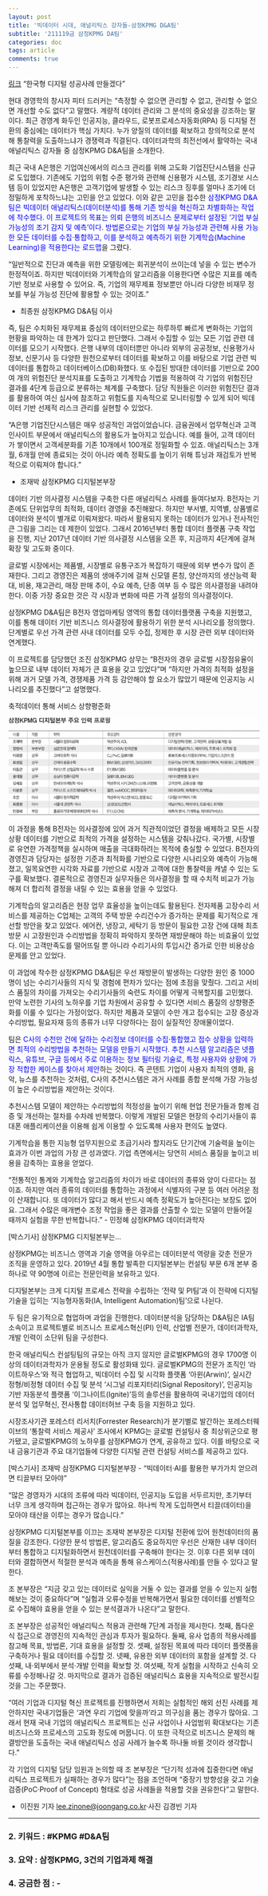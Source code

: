 ```yaml
---
layout: post
title: '빅데이터 시대, 애널리틱스 강자들-삼정KPMG D&A팀'
subtitle: '211119금 삼정KPMG DA팀'
categories: doc
tags: article
comments: true
---
```


[링크](http://jmagazine.joins.com/forbes/view/327614)
“한국형 디지털 성공사례 만들겠다”

현대 경영학의 창시자 피터 드러커는 “측정할 수 없으면 관리할 수 없고, 관리할 수 없으면 개선할 수도 없다”고 말했다. 계량적 데이터 관리와 그 분석의 중요성을 강조하는 말이다. 최근 경영계 화두인 인공지능, 클라우드, 로봇프로세스자동화(RPA) 등 디지털 전환의 중심에는 데이터가 핵심 가치다. 누가 양질의 데이터를 확보하고 창의적으로 분석해 통찰력을 도출하느냐가 경쟁력과 직결된다. 데이터과학의 최전선에서 활약하는 국내 애널리틱스 강자들 중 삼정KPMG D&A팀을 소개한다.   

최근 국내 A은행은 기업여신에서의 리스크 관리를 위해 고도화 기업진단시스템을 신규로 도입했다. 기존에도 기업의 위험 수준 평가와 관련해 신용평가 시스템, 조기경보 시스템 등이 있었지만 A은행은 고객기업에 발생할 수 있는 리스크 징후를 얼마나 조기에 더 정밀하게 포착하느냐는 고민을 안고 있었다. 이와 같은 고민을 접수한 <span style="color:blue">삼정KPMG D&A팀은 빅데이터 애널리틱스(데이터분석)를 통해 기존 방식을 혁신하고 차별화하는 작업에 착수했다. 이 프로젝트의 목표는 의뢰 은행의 비즈니스 문제로부터 설정된 ‘기업 부실 가능성의 조기 감지 및 예측’이다. 방법론으로는 기업의 부실 가능성과 관련해 사용 가능한 모든 데이터를 수집·통합하고, 이를 분석하고 예측하기 위한 기계학습(Machine Learning)을 적용한다는 로드맵</span>을 그렸다.   

“일반적으로 진단과 예측을 위한 모델링에는 회귀분석이 쓰이는데 넣을 수 있는 변수가 한정적이죠. 하지만 빅데이터와 기계학습의 알고리즘을 이용한다면 수많은 지표를 예측 기반 정보로 사용할 수 있어요. 즉, 기업의 재무제표 정보뿐만 아니라 다양한 비재무 정보를 부실 가능성 진단에 활용할 수 있는 것이죠.”   
- 최종원 삼정KPMG D&A팀 이사   

즉, 팀은 수치화된 재무제표 중심의 데이터만으로는 하루하루 빠르게 변화하는 기업의 현황을 파악하는 데 한계가 있다고 판단했다. 그래서 수집할 수 있는 모든 기업 관련 데이터를 모으기 시작했다. 은행 내부의 데이터뿐만 아니라 외부의 공공정보, 신용평가사 정보, 신문기사 등 다양한 원천으로부터 데이터를 확보하고 이를 바탕으로 기업 관련 빅데이터를 통합하고 데이터베이스(DB)화했다. 또 수집된 방대한 데이터를 기반으로 200여 개의 위험진단 분석지표를 도출하고 기계학습 기법을 적용하여 각 기업의 위험진단 결과를 4단계 등급으로 분류하는 체계를 구축했다. 담당 직원들은 이러한 위험진단 결과를 활용하여 여신 심사에 참조하고 위험도를 지속적으로 모니터링할 수 있게 되어 빅데이터 기반 선제적 리스크 관리를 실현할 수 있었다.   

“A은행 기업진단시스템은 매우 성공적인 과업이었습니다. 금융권에서 업무혁신과 고객 인사이트 부문에서 애널리틱스의 활용도가 높아지고 있습니다. 예를 들어, 고객 데이터가 쌓이면서 고객세분화를 기존 10개에서 100개로 정밀화할 수 있죠. 애널리틱스는 3개월, 6개월 만에 종료되는 것이 아니라 예측 정확도를 높이기 위해 튜닝과 재검토가 반복적으로 이뤄져야 합니다.”   
- 조재박 삼정KPMG 디지털본부장   

데이터 기반 의사결정 시스템을 구축한 다른 애널리틱스 사례를 들여다보자. B전자는 기존에도 단위업무의 최적화, 데이터 경영을 추진해왔다. 하지만 부서별, 지역별, 상품별로 데이터와 분석이 별개로 이뤄져왔다. 따라서 활용되지 못하는 데이터가 있거나 전사적인 큰 그림을 그리는 데 제한이 있었다. 그래서 2016년부터 통합 데이터 플랫폼 구축 작업을 진행, 지난 2017년 데이터 기반 의사결정 시스템을 오픈 후, 지금까지 4단계에 걸쳐 확장 및 고도화 중이다.   

글로벌 시장에서는 제품별, 시장별로 유통구조가 복잡하기 때문에 외부 변수가 많이 존재한다. 그리고 경영진은 제품의 생애주기에 걸쳐 신모델 론칭, 양산까지의 생산능력 확대, 비용, 재고관리, 매장 판매 추이, 수요 예측, 단종 여부 등 수 많은 의사결정을 내려야 한다. 이중 가장 중요한 것은 각 시장과 변화에 따른 가격 설정의 의사결정이다.   

삼정KPMG D&A팀은 B전자 영업마케팅 영역의 통합 데이터플랫폼 구축을 지원했고, 이를 통해 데이터 기반 비즈니스 의사결정에 활용하기 위한 분석 시나리오를 정의했다. 단계별로 우선 가격 관련 사내 데이터를 모두 수집, 정제한 후 시장 관련 외부 데이터와 연계했다.   

이 프로젝트를 담당했던 조진 삼정KPMG 상무는 “B전자의 경우 글로벌 시장점유율이 높으므로 내부 데이터 자체가 큰 효용을 갖고 있었다”며 “하지만 가격의 최적화 설정을 위해 과거 모델 가격, 경쟁제품 가격 등 감안해야 할 요소가 많았기 때문에 인공지능 시나리오를 추진했다”고 설명했다.   


축적데이터 통해 서비스 상향평준화   

<img src="/assets/img/211119Fri_KPMG.png">

이 과정을 통해 B전자는 의사결정에 있어 과거 직관적이었던 결정을 배제하고 모든 시장상황 데이터를 기반으로 최적의 가격을 설정하는 시스템을 갖춰나갔다. 국가별, 시장별로 유연한 가격정책을 실시하며 매출을 극대화하려는 목적에 충실할 수 있었다. B전자의 경영진과 담당자는 설정한 기준과 최적화를 기반으로 다양한 시나리오와 예측이 가능해졌고, 일목요연한 시각화 자료를 기반으로 시장과 고객에 대한 통찰력을 캐낼 수 있는 도구를 확보했다. 결론적으로 경영진과 실무자들은 의사결정을 할 때 수치적 비교가 가능해져 더 합리적 결정을 내릴 수 있는 효용을 얻을 수 있었다.   

기계학습의 알고리즘은 현장 업무 효율성을 높이는데도 활용된다. 전자제품 고장수리 서비스를 제공하는 C업체는 고객의 주택 방문 수리건수가 증가하는 문제를 획기적으로 개선할 방안을 찾고 있었다. 에어컨, 냉장고, 세탁기 등 방문이 필요한 고장 건에 대해 최초 방문 시 고장원인과 수리방법을 정확히 파악하지 못하면 재방문해야 하는 비효율이 있었다. 이는 고객만족도를 떨어뜨릴 뿐 아니라 수리기사의 투입시간 증가로 인한 비용상승 문제를 안고 있었다.   

이 과업에 착수한 삼정KPMG D&A팀은 우선 재방문이 발생하는 다양한 원인 중 1000명이 넘는 수리기사들의 지식 및 경험에 편차가 있다는 점에 초점을 맞췄다. 그리고 서비스 품질의 차이를 가져오는 수리기사들의 숙련도 차이를 어떻게 극복할지를 고민했다. 만약 노련한 기사의 노하우를 기업 차원에서 공유할 수 있다면 서비스 품질의 상향평준화를 이룰 수 있다는 가정이었다. 하지만 제품과 모델이 수만 개고 접수되는 고장 증상과 수리방법, 필요자재 등의 종류가 너무 다양하다는 점이 실질적인 장애물이었다.   

팀은 <span style="color:blue">C사의 수천만 건에 달하는 수리정보 데이터를 수집·통합했고 접수 상황을 입력하면 최적의 수리방법을 추천하는 모델을 만들기 시작했다. 추천 시스템 알고리즘은 넷플릭스, 유튜브, 구글 등에서 주로 이용하는 정보 필터링 기술로, 특정 사용자와 상황에 가장 적합한 케이스를 찾아서 제안</span>하는 것이다. 즉 콘텐트 기업이 사용자 최적의 영화, 음악, 뉴스를 추천하는 것처럼, C사의 추천시스템은 과거 사례를 종합 분석해 가장 가능성이 높은 수리방법을 제안하는 것이다.   

추천시스템 모델이 제안하는 수리방법의 적정성을 높이기 위해 현업 전문가들과 함께 검증 및 개선하는 절차를 수차례 반복했다. 이렇게 개발된 모델은 현장의 수리기사들이 휴대폰 애플리케이션을 이용해 쉽게 이용할 수 있도록해 사용자 편의도 높였다.   

기계학습을 통한 지능형 업무지원으로 초급기사라 할지라도 단기간에 기술력을 높이는 효과가 이번 과업의 가장 큰 성과였다. 기업 측면에서는 당연히 서비스 품질을 높이고 비용을 감축하는 효용을 얻었다.   

“전통적인 통계와 기계학습 알고리즘의 차이가 바로 데이터의 종류와 양이 다르다는 점이죠. 하지만 여러 종류의 데이터를 통합하는 과정에서 식별자의 구분 등 여러 어려운 점이 산재합니다. 또 데이터가 많다고 해서 반드시 예측 정확도가 높아진다는 보장도 없어요. 그래서 수많은 매개변수 조정 작업을 좋은 결과를 산출할 수 있는 모델이 만들어질 때까지 실험을 무한 반복합니다.” - 민정혜 삼정KPMG 데이터과학자   

[박스기사] 삼정KPMG 디지털본부는…

삼정KPMG는 비즈니스 영역과 기술 영역을 아우르는 데이터분석 역량을 갖춘 전문가 조직을 운영하고 있다. 2019년 4월 통합 발족한 디지털본부는 컨설팅 부문 6개 본부 중 하나로 약 90명에 이르는 전문인력을 보유하고 있다.   

디지털본부는 크게 디지털 프로세스 전략을 수립하는 ‘전략 및 PI팀’과 이 전략에 디지털 기술을 입히는 ‘지능형자동화(IA, Intelligent Automation)팀’으로 나뉜다.   

두 팀은 유기적으로 협업하며 과업을 진행한다. 데이터분석을 담당하는 D&A팀은 IA팀 소속이고 프로젝트별로 비즈니스 프로세스혁신(PI) 인력, 산업별 전문가, 데이터과학자, 개발 인력이 소단위 팀을 구성한다.   

한국 애널리틱스 컨설팅팀의 규모는 아직 크지 않지만 글로벌KPMG의 경우 1700명 이상의 데이터과학자가 운용될 정도로 활성화돼 있다. 글로벌KPMG의 전문가 조직인 ‘라이트하우스’와 적극 협업하고, 빅데이터 수집 및 시각화 플랫폼 ‘아윈(Arwin)’, 실시간 정형/비정형 데이터 수집 및 분석 ‘시그널 리포지터리(Signal Repository)’, 인공지능 기반 자동분석 플랫폼 ‘이그나이트(Ignite)’등의 솔루션을 활용하여 국내기업의 데이터분석 및 업무혁신, 전사통합 데이터허브 구축 등을 지원하고 있다.   

시장조사기관 포레스터 리서치(Forrester Research)가 분기별로 발간하는 포레스터웨이브의 ‘통찰력 서비스 제공사’ 조사에서 KPMG는 글로벌 컨설팅사 중 최상위군으로 평가됐고, 글로벌KPMG의 노하우를 삼정KPMG가 연계, 공유하고 있다. 이를 바탕으로 국내 금융기관과 주요 대기업들에 다양한 디지털 관련 컨설팅 서비스를 제공하고 있다.   

[박스기사] 조재박 삼정KPMG 디지털본부장 - “빅데이터·AI를 활용한 부가가치 얻으려면 티끌부터 모아야”   

“많은 경영자가 시대의 조류에 따라 빅데이터, 인공지능 도입을 서두르지만, 초기부터 너무 크게 생각하며 접근하는 경우가 많아요. 하나씩 작게 도입하면서 티끌(데이터)을 모아야 태산을 이루는 경우가 많습니다.”   

삼정KPMG 디지털본부를 이끄는 조재박 본부장은 디지털 전환에 있어 원천데이터의 품질을 강조한다. 다양한 분석 방법론, 알고리즘도 중요하지만 우선은 산재한 내부 데이터부터 통합하고 디지털화하면서 원천데이터를 구축해야 한다는 것. 이후 다른 외부 데이터와 결합하면서 적절한 분석과 예측을 통해 유스케이스(적용사례)를 만들 수 있다고 말한다.   

조 본부장은 “지금 갖고 있는 데이터로 실익을 거둘 수 있는 결과를 얻을 수 있는지 실험해보는 것이 중요하다”며 “실험과 오류수정을 반복해가면서 필요한 데이터를 선별적으로 수집해야 효용을 얻을 수 있는 분석결과가 나온다”고 말한다.   

조 본부장은 성공적인 애널리틱스 적용과 관련해 7단계 과정을 제시한다. 첫째, 톱다운식 접근으로 경영진의 지속적인 관심과 투자가 필요하다. 둘째, 유사 업종의 적용사례를 참고해 목표, 방법론, 기대 효용을 설정할 것. 셋째, 설정된 목표에 따라 데이터 플랫폼을 구축하거나 필요 데이터를 수집할 것. 넷째, 유용한 외부 데이터의 포함을 설계할 것. 다섯째, 내·외부에서 분석·개발 인력을 확보할 것. 여섯째, 작게 실험을 시작하고 신속히 오류를 수정해나갈 것. 마지막으로 결과가 검증된 애널리틱스 효용을 지속적으로 발전시킬 것을 그는 주문했다.   

“여러 기업과 디지털 혁신 프로젝트를 진행하면서 저희는 실험적인 해외 선진 사례를 제안하지만 국내기업들은 ‘과연 우리 기업에 맞을까’라고 의구심을 품는 경우가 많아요. 그래서 현재 국내 기업의 애널리틱스 프로젝트는 신규 사업이나 사업범위 확대보다는 기존 비즈니스와 프로세스의 고도화 정도에 머뭅니다. 이 또한 극적으로 비즈니스 문제의 해결방안을 도출하는 국내 애널리틱스 성공 사례가 늘수록 하나둘 바뀔 것이라 생각합니다.”   

각 기업의 디지털 담당 임원과 논의할 때 조 본부장은 “단기적 성과에 집중한다면 애널리틱스 프로젝트가 실패하는 경우가 많다”는 점을 조언하며 “중장기 방향성을 갖고 기술검증(PoC·Proof of Concept) 형태로 성공 사례들을 적용할 것을 권유한다”고 말한다.   

- 이진원 기자 lee.zinone@joongang.co.kr·사진 김경빈 기자   

* * *

### 2. 키워드 : \#KPMG \#D&A팀
### 3. 요약 : 삼정KPMG, 3건의 기업과제 해결
### 4. 궁금한 점 : -
